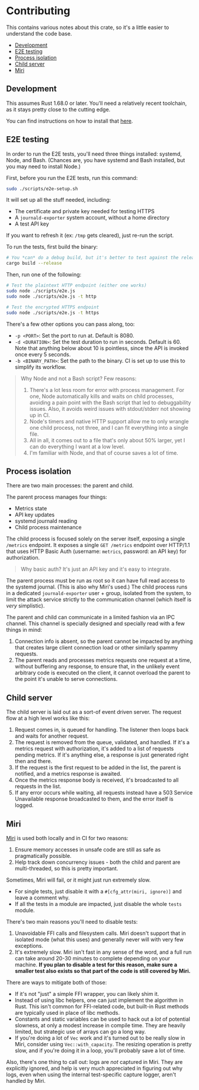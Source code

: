 # Contributing

This contains various notes about this crate, so it's a little easier to understand the code base.

- [Development](#development)
- [E2E testing](#e2e-testing)
- [Process isolation](#process-isolation)
- [Child server](#child-server)
- [Miri](#miri)

## Development

This assumes Rust 1.68.0 or later. You'll need a relatively recent toolchain, as it stays pretty close to the cutting edge.

You can find instructions on how to install that [here](https://www.rust-lang.org/tools/install).

## E2E testing

In order to run the E2E tests, you'll need three things installed: systemd, Node, and Bash. (Chances are, you have systemd and Bash installed, but you may need to install Node.)

First, before you run the E2E tests, run this command:

```sh
sudo ./scripts/e2e-setup.sh
```

It will set up all the stuff needed, including:

- The certificate and private key needed for testing HTTPS
- A `journald-exporter` system account, without a home directory
- A test API key

If you want to refresh it (ex: `/tmp` gets cleared), just re-run the script.

To run the tests, first build the binary:

```sh
# You *can* do a debug build, but it's better to test against the release build.
cargo build --release
```

Then, run one of the following:

```sh
# Test the plaintext HTTP endpoint (either one works)
sudo node ./scripts/e2e.js
sudo node ./scripts/e2e.js -t http

# Test the encrypted HTTPS endpoint
sudo node ./scripts/e2e.js -t https
```

There's a few other options you can pass along, too:

- `-p <PORT>`: Set the port to run at. Default is 8080.
- `-d <DURATION>`: Set the test duration to run in seconds. Default is 60. Note that anything below about 10 is pointless, since the API is invoked once every 5 seconds.
- `-b <BINARY_PATH>`: Set the path to the binary. CI is set up to use this to simplify its workflow.

> Why Node and not a Bash script? Few reasons:
>
> 1. There's a lot less room for error with process management. For one, Node automatically kills and waits on child processes, avoiding a pain point with the Bash script that led to debuggability issues. Also, it avoids weird issues with stdout/stderr not showing up in CI.
> 2. Node's timers and native HTTP support allow me to only wrangle one child process, not three, and I can fit everything into a single file.
> 3. All in all, it comes out to a file that's only about 50% larger, yet I can do everything I want at a low level.
> 4. I'm familiar with Node, and that of course saves a lot of time.

## Process isolation

There are two main processes: the parent and child.

The parent process manages four things:

- Metrics state
- API key updates
- systemd journald reading
- Child process maintenance

The child process is focused solely on the server itself, exposing a single `/metrics` endpoint. It exposes a single `GET /metrics` endpoint over HTTP/1.1 that uses HTTP Basic Auth (username: `metrics`, password: an API key) for authorization.

> Why basic auth? It's just an API key and it's easy to integrate.

The parent process must be run as root so it can have full read access to the systemd journal. (This is also why Miri's used.) The child process runs in a dedicated `journald-exporter` user + group, isolated from the system, to limit the attack service strictly to the communication channel (which itself is *very* simplistic).

The parent and child can communicate in a limited fashion via an IPC channel. This channel is specially designed and specially read with a few things in mind:

1. Connection info is absent, so the parent cannot be impacted by anything that creates large client connection load or other similarly spammy requests.
2. The parent reads and processes metrics requests one request at a time, without buffering any response, to ensure that, in the unlikely event arbitrary code is executed on the client, it cannot overload the parent to the point it's unable to serve connections.

## Child server

The child server is laid out as a sort-of event driven server. The request flow at a high level works like this:

1. Request comes in, is queued for handling. The listener then loops back and waits for another request.
2. The request is removed from the queue, validated, and handled. If it's a metrics request with authorization, it's added to a list of requests pending metrics. If it's anything else, a response is just generated right then and there.
3. If the request is the first request to be added in the list, the parent is notified, and a metrics response is awaited.
4. Once the metrics response body is received, it's broadcasted to all requests in the list.
5. If any error occurs while waiting, all requests instead have a 503 Service Unavailable response broadcasted to them, and the error itself is logged.

## Miri

[Miri](https://github.com/rust-lang/miri) is used both locally and in CI for two reasons:

1. Ensure memory accesses in unsafe code are still as safe as pragmatically possible.
2. Help track down concurrency issues - both the child and parent are multi-threaded, so this is pretty important.

Sometimes, Miri will fail, or it might just run extremely slow.

- For single tests, just disable it with a `#[cfg_attr(miri, ignore)]` and leave a comment why.
- If all the tests in a module are impacted, just disable the whole `tests` module.

There's two main reasons you'll need to disable tests:

1. Unavoidable FFI calls and filesystem calls. Miri doesn't support that in isolated mode (what this uses) and generally never will with very few exceptions.
2. It's extremely slow. Miri isn't fast in any sense of the word, and a full run can take around 20-30 minutes to complete depending on your machine. **If you plan to disable a test for this reason, make sure a smaller test also exists so that part of the code is still covered by Miri.**

There are ways to mitigate both of those:

- If it's not "just" a simple FFI wrapper, you can likely shim it.
- Instead of using libc helpers, one can just implement the algorithm in Rust. This isn't common for FFI-related code, but built-in Rust methods are typically used in place of libc methods.
- Constants and static variables can be used to hack out a *lot* of potential slowness, at only a modest increase in compile time. They are heavily limited, but strategic use of arrays can go a long way.
- If you're doing a lot of `Vec` work and it's turned out to be really slow in Miri, consider using `Vec::with_capacity`. The resizing operation is pretty slow, and if you're doing it in a loop, you'll probably save a lot of time.

Also, there's one thing to call out: logs are *not* captured in Miri. They are explicitly ignored, and help is very much appreciated in figuring out why logs, even when using the internal test-specific capture logger, aren't handled by Miri.
